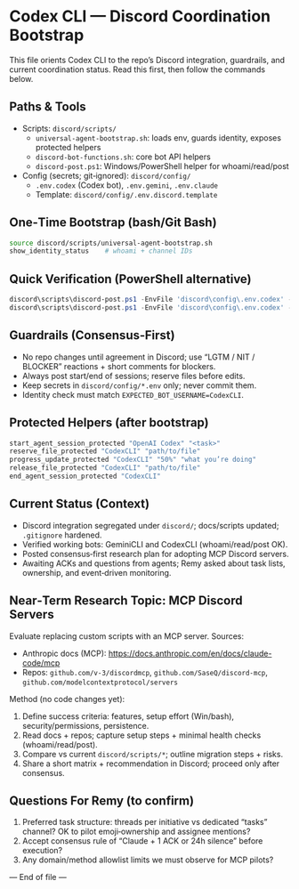 # Codex CLI — Discord Coordination Bootstrap

This file orients Codex CLI to the repo’s Discord integration, guardrails, and current coordination status. Read this first, then follow the commands below.

## Paths & Tools
- Scripts: `discord/scripts/`
  - `universal-agent-bootstrap.sh`: loads env, guards identity, exposes protected helpers
  - `discord-bot-functions.sh`: core bot API helpers
  - `discord-post.ps1`: Windows/PowerShell helper for whoami/read/post
- Config (secrets; git‑ignored): `discord/config/`
  - `.env.codex` (Codex bot), `.env.gemini`, `.env.claude`
  - Template: `discord/config/.env.discord.template`

## One‑Time Bootstrap (bash/Git Bash)
```bash
source discord/scripts/universal-agent-bootstrap.sh
show_identity_status    # whoami + channel IDs
```

## Quick Verification (PowerShell alternative)
```powershell
discord\scripts\discord-post.ps1 -EnvFile 'discord\config\.env.codex' -WhoAmI
discord\scripts\discord-post.ps1 -EnvFile 'discord\config\.env.codex' -Read -Limit 5
```

## Guardrails (Consensus‑First)
- No repo changes until agreement in Discord; use “LGTM / NIT / BLOCKER” reactions + short comments for blockers.
- Always post start/end of sessions; reserve files before edits.
- Keep secrets in `discord/config/*.env` only; never commit them.
- Identity check must match `EXPECTED_BOT_USERNAME=CodexCLI`.

## Protected Helpers (after bootstrap)
```bash
start_agent_session_protected "OpenAI Codex" "<task>"
reserve_file_protected "CodexCLI" "path/to/file"
progress_update_protected "CodexCLI" "50%" "what you’re doing"
release_file_protected "CodexCLI" "path/to/file"
end_agent_session_protected "CodexCLI"
```

## Current Status (Context)
- Discord integration segregated under `discord/`; docs/scripts updated; `.gitignore` hardened.
- Verified working bots: GeminiCLI and CodexCLI (whoami/read/post OK).
- Posted consensus‑first research plan for adopting MCP Discord servers.
- Awaiting ACKs and questions from agents; Remy asked about task lists, ownership, and event‑driven monitoring.

## Near‑Term Research Topic: MCP Discord Servers
Evaluate replacing custom scripts with an MCP server. Sources:
- Anthropic docs (MCP): https://docs.anthropic.com/en/docs/claude-code/mcp
- Repos: `github.com/v-3/discordmcp`, `github.com/SaseQ/discord-mcp`, `github.com/modelcontextprotocol/servers`

Method (no code changes yet):
1) Define success criteria: features, setup effort (Win/bash), security/permissions, persistence.
2) Read docs + repos; capture setup steps + minimal health checks (whoami/read/post).
3) Compare vs current `discord/scripts/*`; outline migration steps + risks.
4) Share a short matrix + recommendation in Discord; proceed only after consensus.

## Questions For Remy (to confirm)
1) Preferred task structure: threads per initiative vs dedicated “tasks” channel? OK to pilot emoji‑ownership and assignee mentions?
2) Accept consensus rule of “Claude + 1 ACK or 24h silence” before execution?
3) Any domain/method allowlist limits we must observe for MCP pilots?

— End of file —

